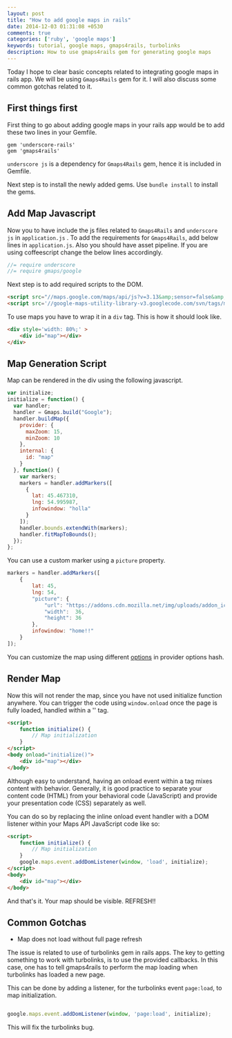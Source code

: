 ```yaml
---
layout: post
title: "How to add google maps in rails"
date: 2014-12-03 01:31:08 +0530
comments: true
categories: ['ruby', 'google maps']
keywords: tutorial, google maps, gmaps4rails, turbolinks
description: How to use gmaps4rails gem for generating google maps
---
```


Today I hope to clear basic concepts related to integrating google maps in rails app. We will be using `Gmaps4Rails` gem for it. I will also discuss some common gotchas related to it.

## First things first

First thing to go about adding google maps in your rails app would be to add these two lines in your Gemfile.

    gem 'underscore-rails'
    gem 'gmaps4rails'

`underscore js`  is a dependency for `Gmaps4Rails` gem, hence it is included in Gemfile.

Next step is to install the newly added gems. Use `bundle install` to install the gems.

## Add Map Javascript

Now you to have include the js files related to `Gmaps4Rails` and `underscore js` in `application.js` . To add the requirements for `Gmaps4Rails`, add below lines in `application.js`. Also you should have asset pipeline. If you are using coffeescript change the below lines accordingly.    

``` javascript
//= require underscore
//= require gmaps/google
```

Next step is to add required scripts to the DOM.

``` html
<script src="//maps.google.com/maps/api/js?v=3.13&amp;sensor=false&amp;libraries=geometry" type="text/javascript"></script>
<script src='//google-maps-utility-library-v3.googlecode.com/svn/tags/markerclustererplus/2.0.14/src/markerclusterer_packed.js' type='text/javascript'></script>
```

To use maps you have to wrap it in a `div` tag. This is how it should look like.

``` html
<div style='width: 80%;' >
    <div id="map"></div>
</div>
```
    
## Map Generation Script


Map can be rendered in the div using the following javascript.

``` javascript
var initialize;
initialize = function() {
  var handler;
  handler = Gmaps.build("Google");
  handler.buildMap({
    provider: {
      maxZoom: 15,
      minZoom: 10
    },
    internal: {
      id: "map"
    }
  }, function() {
    var markers;
    markers = handler.addMarkers([
      {
        lat: 45.467310,
        lng: 54.995987,
        infowindow: "holla"
      }
    ]);
    handler.bounds.extendWith(markers);
    handler.fitMapToBounds();
  });
};
```

You can use a custom marker using a `picture` property.

``` javascript
markers = handler.addMarkers([
    {
        lat: 45,
        lng: 54,
        "picture": {
            "url": "https://addons.cdn.mozilla.net/img/uploads/addon_icons/13/13028-64.png",
            "width":  36,
            "height": 36
        },
        infowindow: "home!!"
    }   
]);
```

You can customize the map using different [options](https://developers.google.com/maps/documentation/javascript/reference?hl=fr#MapOptions) in provider options hash. 

## Render Map

Now this will not render the map, since you have not used initialize function anywhere. You can trigger the code using `window.onload` once the page is fully loaded, handled within a '<body>' tag. 

``` html
<script>
    function initialize() {
        // Map initialization
    }
</script>
<body onload="initialize()">
    <div id="map"></div>
</body>
```

Although easy to understand, having an onload event within a <body> tag mixes content with behavior. Generally, it is good practice to separate your content code (HTML) from your behavioral code (JavaScript) and provide your presentation code (CSS) separately as well. 

You can do so by replacing the inline onload event handler with a DOM listener within your Maps API JavaScript code like so:

``` html
<script>
    function initialize() {
        // Map initialization
    }
    google.maps.event.addDomListener(window, 'load', initialize);
</script>
<body>
    <div id="map"></div>
</body>
```

And that's it. Your map should be visible. REFRESH!!

## Common Gotchas

- Map does not load without full page refresh 

The issue is related to use of turbolinks gem in rails apps. 
The key to getting something to work with turbolinks, is to use the provided callbacks. In this case, one has to tell gmaps4rails to perform the map loading when turbolinks has loaded a new page.

This can be done by adding a listener, for the turbolinks event `page:load`, to map initialization.

``` javascript

google.maps.event.addDomListener(window, 'page:load', initialize);

```

This will fix the turbolinks bug.